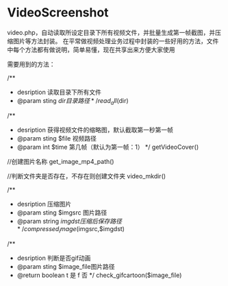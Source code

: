 # VideoScreenshot
video.php，自动读取所设定目录下所有视频文件，并批量生成第一帧截图，并压缩图片等方法封装。
在平常做视频处理业务过程中封装的一些好用的方法，文件中每个方法都有做说明，简单易懂，现在共享出来方便大家使用

需要用到的方法：

/**
* desription 读取目录下所有文件
* @param sting $dir 目录路径
*/
read_all($dir)

/**
* desription 获得视频文件的缩略图，默认截取第一秒第一帧
* @param sting $file 视频路径
* @param int $time 第几帧（默认为第一帧：1）
*/
getVideoCover()

//创建图片名称
get_image_mp4_path()

//判断文件夹是否存在，不存在则创建文件夹
video_mkdir()

/**
* desription 压缩图片
* @param sting $imgsrc 图片路径
* @param string $imgdst 压缩后保存路径
*/
compressed_image($imgsrc,$imgdst)

/**
 * desription 判断是否gif动画
 * @param sting $image_file图片路径
 * @return boolean t 是 f 否
 */
check_gifcartoon($image_file)
